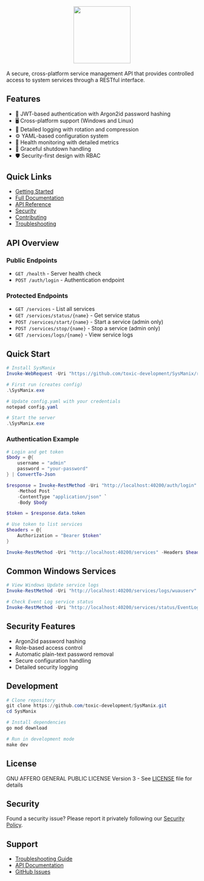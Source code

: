 <h2 align='center'>
  <img src="https://elixir.makesmehorny.wtf/users/510065483693817867/ibBmQrYj.png" height='150px' width='150px'/>
  <br> 
</h2>

A secure, cross-platform service management API that provides controlled access to system services through a RESTful interface.

## Features

- 🔐 JWT-based authentication with Argon2id password hashing
- 🖥️ Cross-platform support (Windows and Linux)
- 📝 Detailed logging with rotation and compression
- ⚙️ YAML-based configuration system
- 🚦 Health monitoring with detailed metrics
- 🔄 Graceful shutdown handling
- 🛡️ Security-first design with RBAC

## Quick Links

- [Getting Started](./guides/GETTING_STARTED.md)
- [Full Documentation](./guides/DOCUMENTATION.md)
- [API Reference](./guides/API_REFERENCE.md)
- [Security](./SECURITY.md)
- [Contributing](./CONTRIBUTING.md)
- [Troubleshooting](./guides/TROUBLESHOOTING.md)

## API Overview

### Public Endpoints
- `GET /health` - Server health check
- `POST /auth/login` - Authentication endpoint

### Protected Endpoints
- `GET /services` - List all services
- `GET /services/status/{name}` - Get service status
- `POST /services/start/{name}` - Start a service (admin only)
- `POST /services/stop/{name}` - Stop a service (admin only)
- `GET /services/logs/{name}` - View service logs

## Quick Start

```powershell
# Install SysManix
Invoke-WebRequest -Uri "https://github.com/toxic-development/SysManix/releases/latest/download/SysManix_windows_amd64.exe" -OutFile "SysManix.exe"

# First run (creates config)
.\SysManix.exe

# Update config.yaml with your credentials
notepad config.yaml

# Start the server
.\SysManix.exe
```

### Authentication Example

```powershell
# Login and get token
$body = @{
    username = "admin"
    password = "your-password"
} | ConvertTo-Json

$response = Invoke-RestMethod -Uri "http://localhost:40200/auth/login" `
    -Method Post `
    -ContentType "application/json" `
    -Body $body

$token = $response.data.token

# Use token to list services
$headers = @{
    Authorization = "Bearer $token"
}

Invoke-RestMethod -Uri "http://localhost:40200/services" -Headers $headers
```

## Common Windows Services

```powershell
# View Windows Update service logs
Invoke-RestMethod -Uri "http://localhost:40200/services/logs/wuauserv" -Headers $headers

# Check Event Log service status
Invoke-RestMethod -Uri "http://localhost:40200/services/status/EventLog" -Headers $headers
```

## Security Features

- Argon2id password hashing
- Role-based access control
- Automatic plain-text password removal
- Secure configuration handling
- Detailed security logging

## Development

```powershell
# Clone repository
git clone https://github.com/toxic-development/SysManix.git
cd SysManix

# Install dependencies
go mod download

# Run in development mode
make dev
```

## License

GNU AFFERO GENERAL PUBLIC LICENSE Version 3 - See [LICENSE](./LICENSE) file for details

## Security

Found a security issue? Please report it privately following our [Security Policy](./SECURITY.md).

## Support

- [Troubleshooting Guide](./guides/TROUBLESHOOTING.md)
- [API Documentation](./guides/API_REFERENCE.md)
- [GitHub Issues](https://github.com/toxic-development/SysManix/issues)